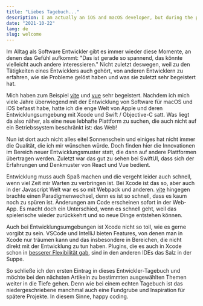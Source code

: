 ```yaml
---
title: "Liebes Tagebuch..."
description: I am actually an iOS and macOS developer, but during the pandemia I started my video chat related open source projects.
date: "2021-10-22"
lang: de
slug: welcome
---
```


Im Alltag als Software Entwickler gibt es immer wieder diese Momente, an denen das Gefühl aufkommt: "Das ist gerade so spannend, das könnte vielleicht auch andere interessieren." Nicht zuletzt deswegen, weil zu den Tätigkeiten eines Entwicklers auch gehört, von anderen Entwicklern zu erfahren, wie sie Probleme gelöst haben und was sie zuletzt sehr begeistert hat.

Mich haben zum Beispiel [vite](https://vitejs.dev/) und [vue](https://v3.vuejs.org/) sehr begeistert. Nachdem ich mich viele Jahre überwiegend mit der Entwicklung von Software für macOS und iOS befasst habe, hatte ich die enge Welt von Apple und deren Entwicklungsumgebung mit Xcode und Swift / Objective-C satt. Was liegt da also näher, als eine neue lebhafte Plattform zu suchen, die auch nicht auf ein Betriebssystem beschränkt ist: das Web!

Nun ist dort auch nicht alles eitel Sonnenschein und einiges hat nicht immer die Qualität, die ich mir wünschen würde. Doch finden hier die Innovationen im Bereich neuer Entwicklungsmuster statt, die dann auf andere Plattformen übertragen werden. Zuletzt war das gut zu sehen bei SwiftUI, dass sich der Erfahrungen und Denkmuster von React und Vue bedient.

Entwicklung muss auch Spaß machen und die vergeht leider auch schnell, wenn viel Zeit mir Warten zu verbringen ist. Bei Xcode ist das so, aber auch in der Javascript Welt war es so mit Webpack und anderen. [vite](https://vitejs.dev/) hingegen brachte einen Paradigmenwechsel, denn es ist so schnell, dass es kaum noch zu spüren ist. Änderungen am Code erscheinen sofort in der Web-App. Es macht doch ein Unterschied, wenn es schnell geht, weil das spielerische wieder zurückkehrt und so neue Dinge entstehen können.

Auch bei Entwicklungsumgebungen ist Xcode nicht so toll, wie es gerne vorgibt zu sein. VSCode und IntelliJ bieten Features, von denen man in Xcode nur träumen kann und das insbesondere in Bereichen, die nicht direkt mit der Entwicklung zu tun haben. Plugins, die es auch in Xcode schon in [besserer Flexibilität gab](https://github.com/holtwick/HOStringSense-for-Xcode), sind in den anderen IDEs das Salz in der Suppe.

So schließe ich den ersten Eintrag in dieses Entwickler-Tagebuch und möchte bei den nächsten Artikeln zu bestimmten ausgewählten Themen weiter in die Tiefe gehen. Denn wie bei einem echten Tagebuch ist das niedergeschriebene manchmal auch eine Fundgrube und Inspiration für spätere Projekte. In diesem Sinne, happy coding.
